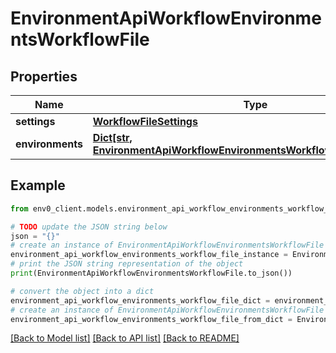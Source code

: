# EnvironmentApiWorkflowEnvironmentsWorkflowFile


## Properties

Name | Type | Description | Notes
------------ | ------------- | ------------- | -------------
**settings** | [**WorkflowFileSettings**](WorkflowFileSettings.md) |  | [optional] 
**environments** | [**Dict[str, EnvironmentApiWorkflowEnvironmentsWorkflowSubEnvironment]**](EnvironmentApiWorkflowEnvironmentsWorkflowSubEnvironment.md) |  | 

## Example

```python
from env0_client.models.environment_api_workflow_environments_workflow_file import EnvironmentApiWorkflowEnvironmentsWorkflowFile

# TODO update the JSON string below
json = "{}"
# create an instance of EnvironmentApiWorkflowEnvironmentsWorkflowFile from a JSON string
environment_api_workflow_environments_workflow_file_instance = EnvironmentApiWorkflowEnvironmentsWorkflowFile.from_json(json)
# print the JSON string representation of the object
print(EnvironmentApiWorkflowEnvironmentsWorkflowFile.to_json())

# convert the object into a dict
environment_api_workflow_environments_workflow_file_dict = environment_api_workflow_environments_workflow_file_instance.to_dict()
# create an instance of EnvironmentApiWorkflowEnvironmentsWorkflowFile from a dict
environment_api_workflow_environments_workflow_file_from_dict = EnvironmentApiWorkflowEnvironmentsWorkflowFile.from_dict(environment_api_workflow_environments_workflow_file_dict)
```
[[Back to Model list]](../README.md#documentation-for-models) [[Back to API list]](../README.md#documentation-for-api-endpoints) [[Back to README]](../README.md)


